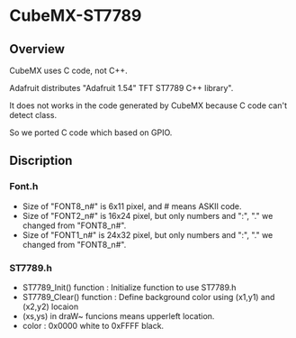 # CubeMX-ST7789
## Overview
CubeMX uses C code, not C++.

Adafruit distributes "Adafruit 1.54" TFT ST7789 C++ library".

It does not works in the code generated by CubeMX because C code can't detect class. 

So we ported C code which based on GPIO.

## Discription

### Font.h
* Size of "FONT8_n#" is 6x11 pixel, and # means ASKII code.  
* Size of "FONT2_n#" is 16x24 pixel, but only numbers and ":", "." we changed from "FONT8_n#".
* Size of "FONT1_n#" is 24x32 pixel, but only numbers and ":", "." we changed from "FONT8_n#".

### ST7789.h
* ST7789_Init() function : Initialize function to use ST7789.h
* ST7789_Clear() function : Define background color using (x1,y1) and (x2,y2) locaion
* (xs,ys) in draW~ funcions means upperleft location.
* color : 0x0000 white to 0xFFFF black.
